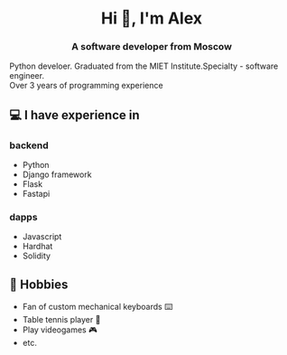 <h1 align="center">Hi 👋, I'm Alex</h1>
<h3 align="center">A software developer from Moscow</h3>

Python develoer. Graduated from the MIET Institute.Specialty - software engineer. <br>
Over 3 years of programming experience

## 💻 I have experience in
### backend
- Python
- Django framework
- Flask
- Fastapi
### dapps
- Javascript
- Hardhat
- Solidity

## 📅 Hobbies
- Fan of custom mechanical keyboards ⌨️
- Table tennis player 🏓
- Play videogames 🎮
- etc.
